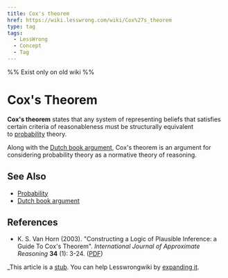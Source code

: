 ```yaml
---
title: Cox's theorem
href: https://wiki.lesswrong.com/wiki/Cox%27s_theorem
type: tag
tags:
  - LessWrong
  - Concept
  - Tag
---
```


%% Exist only on old wiki %%

# Cox's Theorem

**Cox's theorem** states that any system of representing beliefs that satisfies certain criteria of reasonableness must be structurally equivalent to [probability](https://wiki.lesswrong.com/wiki/Probability "Probability") theory.

Along with the [Dutch book argument](https://wiki.lesswrong.com/index.php?title=Dutch_book_argument&action=edit&redlink=1 "Dutch book argument (page does not exist)"), Cox's theorem is an argument for considering probability theory as a normative theory of reasoning.

## See Also

- [Probability](https://wiki.lesswrong.com/wiki/Probability "Probability")
- [Dutch book argument](https://wiki.lesswrong.com/index.php?title=Dutch_book_argument&action=edit&redlink=1 "Dutch book argument (page does not exist)")

## References

- K. S. Van Horn (2003). "Constructing a Logic of Plausible Inference: a Guide To Cox's Theorem". *International Journal of Approximate Reasoning* **34** (1): 3-24. ([PDF](http://citeseerx.ist.psu.edu/viewdoc/download?doi=10.1.1.13.4276&rep=rep1&type=pdf))

_This article is a [stub](https://wiki.lesswrong.com/wiki/Category:Article_stubs "Category:Article stubs"). You can help Lesswrongwiki by [expanding it](https://wiki.lesswrong.com/index.php?title=Cox%27s_theorem&action=edit).
